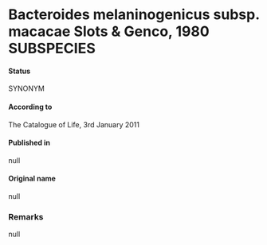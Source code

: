 # Bacteroides melaninogenicus subsp. macacae Slots & Genco, 1980 SUBSPECIES

#### Status
SYNONYM

#### According to
The Catalogue of Life, 3rd January 2011

#### Published in
null

#### Original name
null

### Remarks
null
